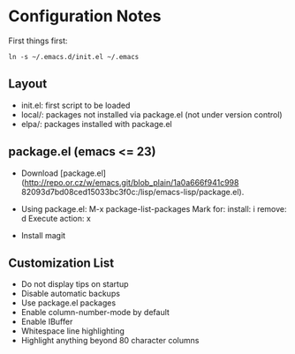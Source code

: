 Configuration Notes
==============================
First things first:

    ln -s ~/.emacs.d/init.el ~/.emacs

Layout
------
* init.el: first script to be loaded
* local/: packages not installed via package.el (not under version control)
* elpa/: packages installed with package.el

package.el (emacs <= 23)
------------------------
* Download [package.el](http://repo.or.cz/w/emacs.git/blob_plain/1a0a666f941c998
82093d7bd08ced15033bc3f0c:/lisp/emacs-lisp/package.el).

* Using package.el:
    M-x package-list-packages
        Mark for:
            install: i
            remove: d
        Execute action: x

* Install magit

Customization List
------------------
* Do not display tips on startup
* Disable automatic backups
* Use package.el packages
* Enable column-number-mode by default
* Enable IBuffer
* Whitespace line highlighting
* Highlight anything beyond 80 character columns
